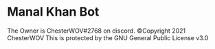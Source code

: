 # Manal Khan Bot
The Owner is ChesterWOV#2768 on discord.
©Copyright 2021 ChesterWOV
This is protected by the GNU General Public License v3.0
